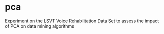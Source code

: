 # pca
Experiment on the LSVT Voice Rehabilitation Data Set to assess the impact of PCA on data mining algorithms
